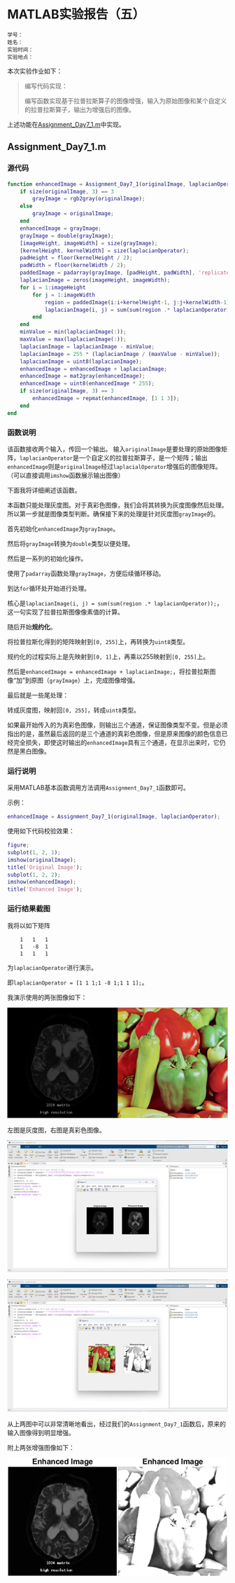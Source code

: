 # MATLAB实验报告（五）

```
学号：
姓名：
实验时间：
实验地点：
```

本次实验作业如下：

> 编写代码实现：
> 
> 编写函数实现基于拉普拉斯算子的图像增强，输入为原始图像和某个自定义的拉普拉斯算子，输出为增强后的图像。

上述功能在[Assignment_Day7_1.m](./code/Assignment_Day7_1.m)中实现。

## Assignment_Day7_1.m

### 源代码

```matlab
function enhancedImage = Assignment_Day7_1(originalImage, laplacianOperator)
    if size(originalImage, 3) == 3
        grayImage = rgb2gray(originalImage);
    else
        grayImage = originalImage;
    end
    enhancedImage = grayImage;
    grayImage = double(grayImage);
    [imageHeight, imageWidth] = size(grayImage);
    [kernelHeight, kernelWidth] = size(laplacianOperator);
    padHeight = floor(kernelHeight / 2);
    padWidth = floor(kernelWidth / 2);
    paddedImage = padarray(grayImage, [padHeight, padWidth], 'replicate');
    laplacianImage = zeros(imageHeight, imageWidth);
    for i = 1:imageHeight
        for j = 1:imageWidth
            region = paddedImage(i:i+kernelHeight-1, j:j+kernelWidth-1);
            laplacianImage(i, j) = sum(sum(region .* laplacianOperator));
        end
    end
    minValue = min(laplacianImage(:));
    maxValue = max(laplacianImage(:));
    laplacianImage = laplacianImage - minValue;
    laplacianImage = 255 * (laplacianImage / (maxValue - minValue));
    laplacianImage = uint8(laplacianImage);
    enhancedImage = enhancedImage + laplacianImage;
    enhancedImage = mat2gray(enhancedImage);
    enhancedImage = uint8(enhancedImage * 255);
    if size(originalImage, 3) == 3
        enhancedImage = repmat(enhancedImage, [1 1 3]);
    end
end
```

### 函数说明

该函数接收两个输入，传回一个输出。 输入`originalImage`是要处理的原始图像矩阵，`laplacianOperator`是一个自定义的拉普拉斯算子，是一个矩阵；输出`enhancedImage`则是`originalImage`经过`laplacialOperator`增强后的图像矩阵。（可以直接调用`imshow`函数展示输出图像）

下面我将详细阐述该函数。

本函数只能处理灰度图。对于真彩色图像，我们会将其转换为灰度图像然后处理。所以第一步就是图像类型判断。确保接下来的处理是针对灰度图`grayImage`的。

首先初始化`enhancedImage`为`grayImage`。

然后将`grayImage`转换为`double`类型以便处理。

然后是一系列的初始化操作。

使用了`padarray`函数处理`grayImage`，方便后续循环移动。

到达`for`循环处开始进行处理。

核心是`laplacianImage(i, j) = sum(sum(region .* laplacianOperator));`，这一句实现了拉普拉斯图像像素值的计算。

随后开始**规约化**。

将拉普拉斯化得到的矩阵映射到`[0, 255]`上，再转换为`uint8`类型。

规约化的过程实际上是先映射到`[0, 1]`上，再乘以255映射到`[0, 255]`上。

然后是`enhancedImage = enhancedImage + laplacianImage;`，将拉普拉斯图像“加”到原图（`grayImage`）上，完成图像增强。

最后就是一些尾处理：

转成灰度图，映射回`[0, 255]`，转成`uint8`类型。

如果最开始传入的为真彩色图像，则输出三个通道，保证图像类型不变。但是必须指出的是，虽然最后返回的是三个通道的真彩色图像，但是原来图像的颜色信息已经完全损失，即使这时输出的`enhancedImage`具有三个通道，在显示出来时，它仍然是黑白图像。

### 运行说明

采用MATLAB基本函数调用方法调用`Assignment_Day7_1`函数即可。

示例：

```matlab
enhancedImage = Assignment_Day7_1(originalImage, laplacianOperator);
```

使用如下代码校验效果：

```matlab
figure;
subplot(1, 2, 1);
imshow(originalImage);
title('Original Image');
subplot(1, 2, 2);
imshow(enhancedImage);
title('Enhanced Image');
```

### 运行结果截图

我将以如下矩阵

```
    1	1	1
    1	-8	1
    1	1	1
```

为`laplacianOperator`进行演示。

即`laplacianOperator = [1 1 1;1 -8 1;1 1 1];`。

我演示使用的两张图像如下：

<img alt="Gray image" src="./img/heci1.bmp" width=50%><img alt="True color image" src="./img/PeppersRGB.bmp" width=50%>

左图是灰度图，右图是真彩色图像。

![Gray image](./img/28.png)

![True color image](./img/29.png)

从上两图中可以非常清晰地看出，经过我们的`Assignment_Day7_1`函数后，原来的输入图像得到明显增强。

附上两张增强图像如下：

<img alt="Gray image" src="./img/30.png" width=50%><img alt="True color image" src="./img/31.png" width=50%>
